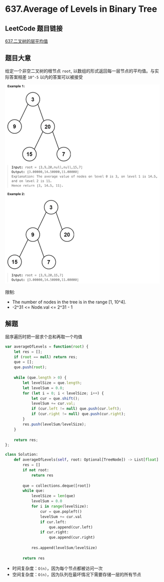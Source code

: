 # 637.Average of Levels in Binary Tree

## LeetCode 题目链接

[637.二叉树的层平均值](https://leetcode.cn/problems/average-of-levels-in-binary-tree/)

## 题目大意

给定一个非空二叉树的根节点 `root`, 以数组的形式返回每一层节点的平均值。与实际答案相差 `10^-5` 以内的答案可以被接受
 
![alt text](images/example637.png)

限制:
- The number of nodes in the tree is in the range [1, 10^4].
- -2^31 <= Node.val <= 2^31 - 1

## 解题

层序遍历时把一层求个总和再取一个均值

```js
var averageOfLevels = function(root) {
    let res = [];
    if (root == null) return res;
    que = [];
    que.push(root);

    while (que.length > 0) {
        let levelSize = que.length;
        let levelSum = 0.0;
        for (let i = 0; i < levelSize; i++) {
            let cur = que.shift();
            levelSum += cur.val;
            if (cur.left != null) que.push(cur.left);
            if (cur.right != null) que.push(cur.right);
        }
        res.push(levelSum/levelSize);
    }

    return res;
};
```
```python
class Solution:
    def averageOfLevels(self, root: Optional[TreeNode]) -> List[float]:
        res = []
        if not root:
            return res
        
        que = collections.deque([root])
        while que:
            levelSize = len(que)
            levelSum = 0.0
            for i in range(levelSize):
                cur = que.popleft()
                levelSum += cur.val
                if cur.left:
                    que.append(cur.left)
                if cur.right:
                    que.append(cur.right)
                
            res.append(levelSum/levelSize)
        
        return res
```

- 时间复杂度：`O(n)`，因为每个节点都被访问一次
- 空间复杂度：`O(n)`，因为队列在最坏情况下需要存储一层的所有节点